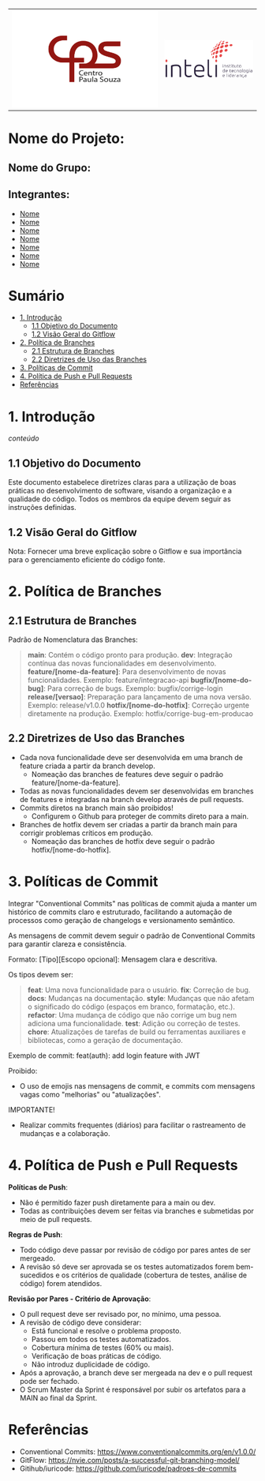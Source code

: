 <Table>
  <tr>
    <td><a href= "https://www.cps.sp.gov.br/"><img src="img/logo-CPS.jpg" alt="Centro Paula Souza" border="0"></td>
    <td>
      <a href= "https://www.inteli.edu.br/"><img src="img/logo-Inteli.png" alt="Inteli - Instituto de Tecnologia e Liderança" border="0"></a>
    </td>
  </tr>
</table>

# Nome do Projeto: <nome do projeto>

## Nome do Grupo: <nome do grupo>

## Integrantes:

- <a href="https://www.linkedin.com/in/username/">Nome</a>
- <a href="https://www.linkedin.com/in/username/">Nome</a>
- <a href="https://www.linkedin.com/in/username/">Nome</a>
- <a href="https://www.linkedin.com/in/username/">Nome</a>
- <a href="https://www.linkedin.com/in/username/">Nome</a>
- <a href="https://www.linkedin.com/in/username/">Nome</a>
- <a href="https://www.linkedin.com/in/username/">Nome</a>

# Sumário

- [1. Introdução](#1-introdução)
  - [1.1 Objetivo do Documento](#11-objetivo-do-documento)
  - [1.2 Visão Geral do Gitflow](#12-visão-geral-do-gitflow)
- [2. Política de Branches](#2-política-de-branches)
  - [2.1 Estrutura de Branches](#21-estrutura-de-branches)
  - [2.2 Diretrizes de Uso das Branches](#22-diretrizes-de-uso-das-branches)
- [3. Políticas de Commit](#3-políticas-de-commit)
- [4. Política de Push e Pull Requests](#4-política-de-push-e-pull-requests)
- [Referências](#referências)

# 1. Introdução
_conteúdo_

## 1.1 Objetivo do Documento
Este documento estabelece diretrizes claras para a utilização de boas práticas no desenvolvimento de software, visando a organização e a qualidade do código. Todos os membros da equipe devem seguir as instruções definidas.

## 1.2 Visão Geral do Gitflow
Nota: Fornecer uma breve explicação sobre o Gitflow e sua importância para o gerenciamento eficiente do código fonte.

# 2. Política de Branches

## 2.1 Estrutura de Branches
Padrão de Nomenclatura das Branches:

> **main**: Contém o código pronto para produção.
> **dev**: Integração contínua das novas funcionalidades em desenvolvimento.
> **feature/[nome-da-feature]**: Para desenvolvimento de novas funcionalidades. Exemplo: feature/integracao-api
> **bugfix/[nome-do-bug]**: Para correção de bugs. Exemplo: bugfix/corrige-login
> **release/[versao]**: Preparação para lançamento de uma nova versão. Exemplo: release/v1.0.0
> **hotfix/[nome-do-hotfix]**: Correção urgente diretamente na produção. Exemplo: hotfix/corrige-bug-em-producao

## 2.2 Diretrizes de Uso das Branches
- Cada nova funcionalidade deve ser desenvolvida em uma branch de feature criada a partir da branch develop.
  - Nomeação das branches de features deve seguir o padrão feature/[nome-da-feature].
- Todas as novas funcionalidades devem ser desenvolvidas em branches de features e integradas na branch develop através de pull requests.
- Commits diretos na branch main são proibidos! 
  - Configurem o Github para proteger de commits direto para a main.
- Branches de hotfix devem ser criadas a partir da branch main para corrigir problemas críticos em produção.
  - Nomeação das branches de hotfix deve seguir o padrão hotfix/[nome-do-hotfix].

# 3. Políticas de Commit
Integrar "Conventional Commits" nas políticas de commit ajuda a manter um histórico de commits claro e estruturado, facilitando a automação de processos como geração de changelogs e versionamento semântico.

As mensagens de commit devem seguir o padrão de Conventional Commits para garantir clareza e consistência.

Formato: [Tipo][Escopo opcional]: Mensagem clara e descritiva.

Os tipos devem ser:

> **feat**: Uma nova funcionalidade para o usuário.
> **fix**: Correção de bug.
> **docs**: Mudanças na documentação.
> **style**: Mudanças que não afetam o significado do código (espaços em branco, formatação, etc.).
> **refactor**: Uma mudança de código que não corrige um bug nem adiciona uma funcionalidade.
> **test**: Adição ou correção de testes.
> **chore**: Atualizações de tarefas de build ou ferramentas auxiliares e bibliotecas, como a geração de documentação.

Exemplo de commit: feat(auth): add login feature with JWT

Proibido:
- O uso de emojis nas mensagens de commit, e commits com mensagens vagas como "melhorias" ou "atualizações".

IMPORTANTE!
- Realizar commits frequentes (diários) para facilitar o rastreamento de mudanças e a colaboração.

# 4. Política de Push e Pull Requests

**Políticas de Push**:
- Não é permitido fazer push diretamente para a main ou dev.
- Todas as contribuições devem ser feitas via branches e submetidas por meio de pull requests.

**Regras de Push**:
- Todo código deve passar por revisão de código por pares antes de ser mergeado.
- A revisão só deve ser aprovada se os testes automatizados forem bem-sucedidos e os critérios de qualidade (cobertura de testes, análise de código) forem atendidos.

**Revisão por Pares - Critério de Aprovação**:
- O pull request deve ser revisado por, no mínimo, uma pessoa.
- A revisão de código deve considerar: 
  - Está funcional e resolve o problema proposto.
  - Passou em todos os testes automatizados.
  - Cobertura mínima de testes (60% ou mais). 
  - Verificação de boas práticas de código.
  - Não introduz duplicidade de código.
- Após a aprovação, a branch deve ser mergeada na dev e o pull request pode ser fechado. 
- O Scrum Master da Sprint é responsável por subir os artefatos para a MAIN ao final da Sprint.


# Referências
- Conventional Commits: https://www.conventionalcommits.org/en/v1.0.0/
- GitFlow: https://nvie.com/posts/a-successful-git-branching-model/
- Gitihub/iuricode: https://github.com/iuricode/padroes-de-commits
